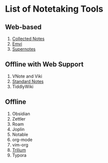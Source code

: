 # List of Notetaking Tools

## Web-based
1. [Collected Notes](https://collectednotes.com/)
2. [Emvi](https://emvi.com/)
3. [Supernotes](https://supernotes.app)

## Offline with Web Support
1. VNote and Viki
2. [Standard Notes](https://standardnotes.org/)
3. TiddlyWiki

## Offline
1. Obsidian
2. Zettler
3. Roam
4. Joplin
5. Notable
6. org-mode
7. vim-org
8. [Trilium](https://github.com/zadam/trilium)
9. Typora
